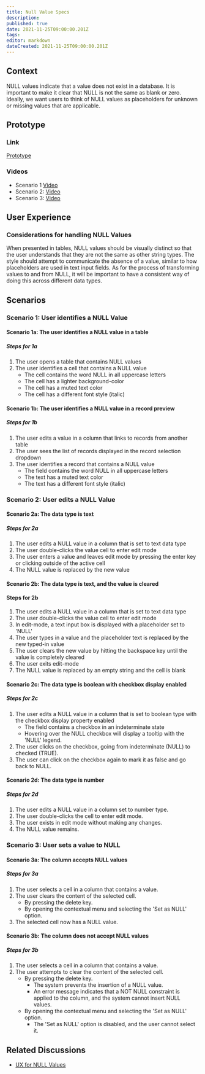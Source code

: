 ```yaml
---
title: Null Value Specs
description: 
published: true
date: 2021-11-25T09:00:00.201Z
tags: 
editor: markdown
dateCreated: 2021-11-25T09:00:00.201Z
---
```


## Context

NULL values indicate that a value does not exist in a database. It is important to make it clear that NULL is not the same as blank or zero. Ideally, we want users to think of NULL values as placeholders for unknown or missing values that are applicable.

## Prototype

### Link

[Prototype](https://mathesar-prototype.netlify.app/?activeTable=2)

### Videos

- Scenario 1  [Video](https://www.loom.com/share/b12f7634961e4cf29e258d2e46f2a7be)
- Scenario 2: [Video](https://www.loom.com/share/bd127b3214794cd5bf22a146a1ea7ae8)
- Scenario 3: [Video](https://www.loom.com/share/c998551736104417ac671b5d556f3365)

## User Experience

### Considerations for handling NULL Values

When presented in tables, NULL values should be visually distinct so that the user understands that they are not the same as other string types. The style should attempt to communicate the absence of a value, similar to how placeholders are used in text input fields.
As for the process of transforming values to and from NULL, it will be important to have a consistent way of doing this across different data types.

## Scenarios

### Scenario 1: User identifies a NULL Value

#### Scenario 1a: The user identifies a NULL value in a table

##### Steps for 1a

1. The user opens a table that contains NULL values
2. The user identifies a cell that contains a NULL value
    - The cell contains the word NULL in all uppercase letters
    - The cell has a lighter background-color
    - The cell has a muted text color
    - The cell has a different font style (italic)

#### Scenario 1b: The user identifies a NULL value in a record preview

##### Steps for 1b

1. The user edits a value in a column that links to records from another table
2. The user sees the list of records displayed in the record selection dropdown
3. The user identifies a record that contains a NULL value
    - The field contains the word NULL in all uppercase letters
    - The text has a muted text color
    - The text has a different font style (italic)

### Scenario 2: User edits a NULL Value

#### Scenario 2a: The data type is text

##### Steps for 2a

1. The user edits a NULL value in a column that is set to text data type
2. The user double-clicks the value cell to enter edit mode
3. The user enters a value and leaves edit mode by pressing the enter key or clicking outside of the active cell
4. The NULL value is replaced by the new value

#### Scenario 2b: The data type is text, and the value is cleared

#### Steps for 2b

1. The user edits a NULL value in a column that is set to text data type
2. The user double-clicks the value cell to enter edit mode
3. In edit-mode, a text input box is displayed with a placeholder set to 'NULL'
4. The user types in a value and the placeholder text is replaced by the new typed-in value
5. The user clears the new value by hitting the backspace key until the value is completely cleared
6. The user exits edit-mode
7. The NULL value is replaced by an empty string and the cell is blank

#### Scenario 2c: The data type is boolean with checkbox display enabled

##### Steps for 2c

1. The user edits a NULL value in a column that is set to boolean type with the checkbox display property enabled
    - The field contains a checkbox in an indeterminate state
    - Hovering over the NULL checkbox will display a tooltip with the 'NULL' legend.
2. The user clicks on the checkbox, going from indeterminate (NULL) to checked (TRUE).
3. The user can click on the checkbox again to mark it as false and go back to NULL.

#### Scenario 2d: The data type is number

##### Steps for 2d

1. The user edits a NULL value in a column set to number type.
2. The user double-clicks the cell to enter edit mode.
3. The user exists in edit mode without making any changes.
4. The NULL value remains.

### Scenario 3: User sets a value to NULL

#### Scenario 3a: The column accepts NULL values

##### Steps for 3a

1. The user selects a cell in a column that contains a value.
2. The user clears the content of the selected cell.
    - By pressing the delete key.
    - By opening the contextual menu and selecting the 'Set as NULL' option.
3. The selected cell now has a NULL value.

#### Scenario 3b: The column does not accept NULL values

##### Steps for 3b

1. The user selects a cell in a column that contains a value.
2. The user attempts to clear the content of the selected cell.
    - By pressing the delete key.
        - The system prevents the insertion of a NULL value.
        - An error message indicates that a NOT NULL constraint is applied to the column, and the system cannot insert NULL values.
    - By opening the contextual menu and selecting the 'Set as NULL' option.
        - The 'Set as NULL' option is disabled, and the user cannot select it.

## Related Discussions

- [UX for NULL Values](https://github.com/centerofci/mathesar/discussions/832)
